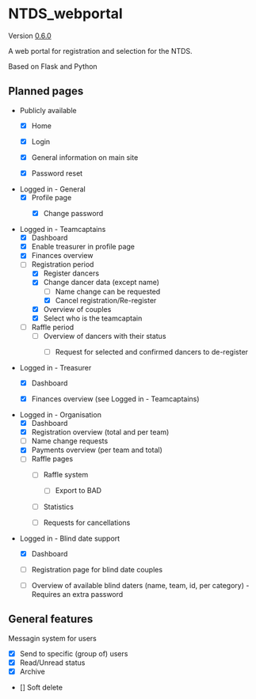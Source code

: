 # NTDS_webportal
Version [0.6.0][CHANGELOG]

A web portal for registration and selection for the NTDS.

Based on Flask and Python


## Planned pages
- Publicly available
  - [x] Home
  - [x] Login
  - [x] General information on main site
  - [x] Password reset


- Logged in - General
  - [x] Profile page
    - [x] Change password


- Logged in - Teamcaptains
  - [x] Dashboard
  - [x] Enable treasurer in profile page
  - [x] Finances overview
  - [ ] Registration period
    - [x] Register dancers
    - [x] Change dancer data (except name)
      - [ ] Name change can be requested
      - [x] Cancel registration/Re-register
    - [x] Overview of couples
    - [x] Select who is the teamcaptain
  - [ ] Raffle period
    - [ ] Overview of dancers with their status
      - [ ] Request for selected and confirmed dancers to de-register


- Logged in - Treasurer
  - [x] Dashboard
  - [x] Finances overview (see Logged in - Teamcaptains)


- Logged in - Organisation
  - [x] Dashboard
  - [x] Registration overview (total and per team)
  - [ ] Name change requests
  - [x] Payments overview (per team and total)
  - [ ] Raffle pages
    - [ ] Raffle system
      - [ ] Export to BAD
    - [ ] Statistics
    - [ ] Requests for cancellations


- Logged in - Blind date support
  - [x] Dashboard
  - [ ] Registration page for blind date couples
  - [ ] Overview of available blind daters (name, team, id, per category) - Requires an extra password


## General features
Messagin system for users
  - [x] Send to specific (group of) users
  - [x] Read/Unread status
  - [x] Archive
  - [] Soft delete


[CHANGELOG]: ./CHANGELOG.md